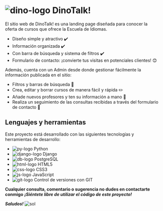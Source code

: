 # ![dino-logo](https://img.icons8.com/color/30/000000/kawaii-dinosaur--v2.png>) DinoTalk!
El sitio web de DinoTalk! es una landing page diseñada para conocer la oferta de cursos que ofrece la Escuela de Idiomas.

- Diseño simple y atractivo ✔️
- Información organizada ✔️
- Con barra de búsqueda y sistema de filtros ✔️
- Formulario de contacto: ¡convierte tus visitas en potenciales clientes! 😊

Además, cuenta con un Admin desde donde gestionar fácilmente la información publicada en el sitio:
- Filtros y barras de búsqueda 🔎
- Crea, editar y borrar cursos de manera fácil y rápida ✏️
- Añade nuevos profesores y ten su información a mano 🧑
- Realiza un seguimiento de las consultas recibidas a través del formulario de contacto 📝

## Lenguajes y herramientas

Este proyecto está desarrollado con las siguientes tecnologías y herramientas de desarrollo:
- ![py-logo](https://img.icons8.com/color/25/000000/python--v2.png) Python
- ![django-logo](https://img.icons8.com/external-tal-revivo-color-tal-revivo/25/000000/external-django-a-high-level-python-web-framework-that-encourages-rapid-development-logo-color-tal-revivo.png) Django
- ![db-logo](https://img.icons8.com/color/25/000000/postgreesql.png) PostgreSQL
- ![html-logo](https://img.icons8.com/color/25/000000/html-5--v1.png) HTML5
- ![css-logo](https://img.icons8.com/color/25/000000/css3.png) CSS3
- ![js-logo](https://img.icons8.com/color/25/000000/javascript--v1.png) JavaScript
- ![git-logo](https://img.icons8.com/color/25/000000/git.png) Control de versiones con GIT


**Cualquier consulta, comentario o sugerencia no dudes en contactarte conmigo**
**_¡Siéntete libre de utilizar el código de este proyecto!_**

**_Saludos!_** 
![sol](https://img.icons8.com/doodle/48/000000/sun--v1.png)

